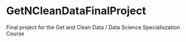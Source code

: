 # GetNCleanDataFinalProject
Final project for the Get and Clean Data / Data Science Specialiszation Course
